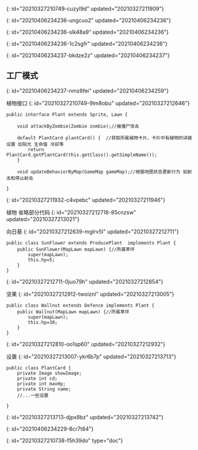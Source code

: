 {: id="20210327210749-cuzyl9d" updated="20210327211909"}


{: id="20210406234236-ungcuo2" updated="20210406234236"}


{: id="20210406234236-slk48a9" updated="20210406234236"}


{: id="20210406234236-1c2sgfr" updated="20210406234236"}


{: id="20210406234237-bkdze2z" updated="20210406234237"}

## 工厂模式
{: id="20210406234237-nmz8fei" updated="20210406234259"}

植物接口
{: id="20210327210749-9lm8obu" updated="20210327212646"}

```
public interface Plant extends Sprite, Lawn {

    void attackByZombie(Zombie zombie);//被僵尸攻击

    default PlantCard plantCard() {  //获取所属植物卡片，卡片中有植物的详细设置 如阳光 生命值 冷却等
        return PlantCard.getPlantCard(this.getClass().getSimpleName());
    }

    void updateBehaviorByMap(GameMap gameMap);//根据地图状态更新行为 如射击和停止射击

}

```
{: id="20210327211932-c4vpebc" updated="20210327211946"}

植物 省略部分代码
{: id="20210327212718-85cnzsw" updated="20210327213021"}

向日葵
{: id="20210327212639-mglrv5l" updated="20210327212711"}

```
public class SunFlower extends ProducePlant  implements Plant {
    public SunFlower(MapLawn mapLawn) {//所属草坪
        super(mapLawn);
        this.hp=5;
    }
}
```
{: id="20210327212711-0juo79h" updated="20210327212854"}

坚果
{: id="20210327212912-twoiznl" updated="20210327213005"}

```
public class Wallnut extends Defence implements Plant {
    public Wallnut(MapLawn mapLawn) {//所属草坪
        super(mapLawn);
        this.hp=30;
    }
}
```
{: id="20210327212810-oo1sp60" updated="20210327212932"}

设置
{: id="20210327213007-ykr6b7p" updated="20210327213713"}

```
public class PlantCard {
    private Image showImage;
    private int cd;
    private int maxHp;
    private String name;
    //...一些设置

}
```
{: id="20210327213713-djpx8bz" updated="20210327213742"}

{: id="20210406234229-8cr7t84"}


{: id="20210327210738-f5h39do" type="doc"}
